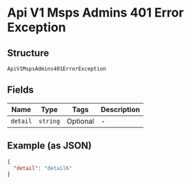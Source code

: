 
# Api V1 Msps Admins 401 Error Exception

## Structure

`ApiV1MspsAdmins401ErrorException`

## Fields

| Name | Type | Tags | Description |
|  --- | --- | --- | --- |
| `detail` | `string` | Optional | - |

## Example (as JSON)

```json
{
  "detail": "detail6"
}
```

